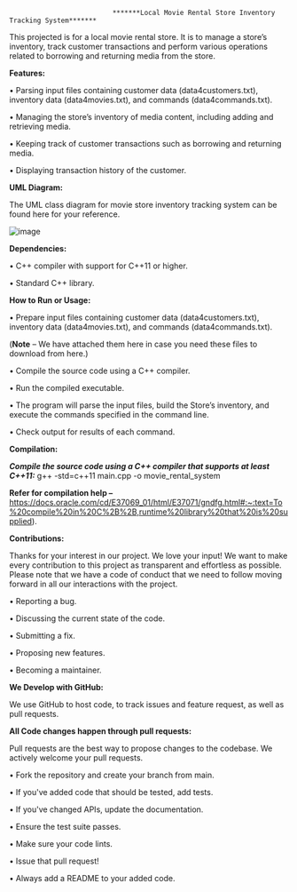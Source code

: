                               *******Local Movie Rental Store Inventory Tracking System*******

This projected is for a local movie rental store. It is to manage a store’s inventory, track customer transactions and perform various operations related to borrowing and returning media from the store.

****Features:****

•	Parsing input files containing customer data (data4customers.txt), inventory data (data4movies.txt), and commands (data4commands.txt).

•	Managing the store’s inventory of media content, including adding and retrieving media.

•	Keeping track of customer transactions such as borrowing and returning media.

•	Displaying transaction history of the customer.

****UML Diagram:****

The UML class diagram for movie store inventory tracking system can be found here for your reference.
 
![image](https://github.com/Sahithi-C/Local-Movie-Rental-Store-Inventory-Tracking-System/assets/117063184/9a62aa7f-49fb-4eb2-9f71-90aec712751a)



****Dependencies:****

•	C++ compiler with support for C++11 or higher.

•	Standard C++ library.

****How to Run or Usage:****

•	Prepare input files containing customer data (data4customers.txt), inventory data (data4movies.txt), and commands (data4commands.txt).

  (**Note** – We have attached them here in case you need these files to download from here.)

•	Compile the source code using a C++ compiler.

•	Run the compiled executable.

•	The program will parse the input files, build the Store’s inventory, and execute the commands specified in the command line.

•	Check output for results of each command.

****Compilation:****

***Compile the source code using a C++ compiler that supports at least C++11:***
                                         g++ -std=c++11 main.cpp -o movie_rental_system

****Refer for compilation help –**** 
https://docs.oracle.com/cd/E37069_01/html/E37071/gndfg.html#:~:text=To%20compile%20in%20C%2B%2B,runtime%20library%20that%20is%20supplied).

****Contributions:****

Thanks for your interest in our project. We love your input! We want to make every contribution to this project as transparent and effortless as possible. Please note that we have a code of conduct that we need to follow moving forward in all our interactions with the project.

•	Reporting a bug.

•	Discussing the current state of the code.

•	Submitting a fix.

•	Proposing new features.

•	Becoming a maintainer.

****We Develop with GitHub:****

We use GitHub to host code, to track issues and feature request, as well as pull requests.

****All Code changes happen through pull requests:****

Pull requests are the best way to propose changes to the codebase. We actively welcome your pull requests.

•	Fork the repository and create your branch from main.

•	If you've added code that should be tested, add tests.

•	If you've changed APIs, update the documentation.

•	Ensure the test suite passes.

•	Make sure your code lints.

•	Issue that pull request!

•	Always add a README to your added code.




